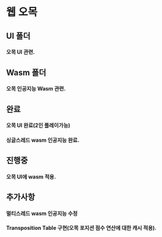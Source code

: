 # 웹 오목


## UI 폴더
#### 오목 UI 관련. 


## Wasm 폴더
#### 오목 인공지능 Wasm 관련. 


## 완료
#### 오목 UI 완료(2인 플레이가능)
#### 싱글스레드 wasm 인공지능 완료. 


## 진행중
#### 오목 UI에 wasm 적용. 


## 추가사항
#### 멀티스레드 wasm 인공지능 수정
#### Transposition Table 구현(오목 포지션 점수 연산에 대한 캐시 적용). 
